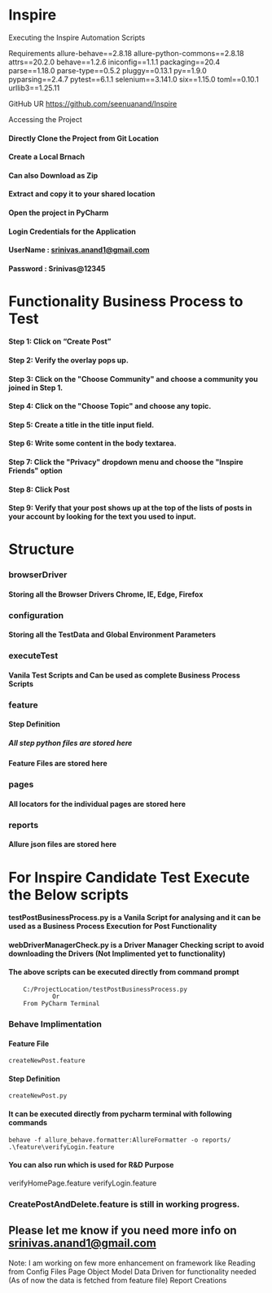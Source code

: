 # Inspire
Executing the Inspire  Automation Scripts

Requirements
allure-behave==2.8.18
allure-python-commons==2.8.18
attrs==20.2.0
behave==1.2.6
iniconfig==1.1.1
packaging==20.4
parse==1.18.0
parse-type==0.5.2
pluggy==0.13.1
py==1.9.0
pyparsing==2.4.7
pytest==6.1.1
selenium==3.141.0
six==1.15.0
toml==0.10.1
urllib3==1.25.11


GitHub UR
https://github.com/seenuanand/Inspire

Accessing the Project 

#### Directly Clone the Project from Git Location
#### Create a Local Brnach

#### Can also Download as Zip
#### Extract and copy it to your shared location
#### Open the project in PyCharm

#### Login Credentials for the Application
#### UserName : srinivas.anand1@gmail.com
#### Password : Srinivas@12345

# Functionality Business Process to Test
#### Step 1: Click on “Create Post”
#### Step 2: Verify the overlay pops up.
#### Step 3: Click on the "Choose Community" and choose a community you joined in Step 1.
#### Step 4: Click on the "Choose Topic" and choose any topic.
#### Step 5: Create a title in the title input field.
#### Step 6: Write some content in the body textarea.
#### Step 7: Click the "Privacy" dropdown menu and choose the "Inspire Friends" option
#### Step 8: Click Post
#### Step 9: Verify that your post shows up at the top of the lists of posts in your account by looking for the text you used to input. 

# Structure
### browserDriver
#### Storing all the Browser Drivers Chrome, IE, Edge, Firefox
### configuration
#### Storing all the TestData and Global  Environment Parameters
### executeTest
#### Vanila Test Scripts and Can be used as complete Business Process Scripts
### feature
#### Step Definition
##### All step python files are stored here
#### Feature Files are stored here
### pages
#### All locators for the individual pages are stored here
### reports
#### Allure json files are stored here

# For Inspire Candidate Test Execute the Below scripts
#### testPostBusinessProcess.py is a Vanila Script for analysing and it can be used as a Business Process Execution for Post Functionality
#### webDriverManagerCheck.py is a  Driver Manager Checking script to avoid downloading the Drivers (Not Implimented yet to functionality)
#### The above scripts can be executed directly from command prompt
		C:/ProjectLocation/testPostBusinessProcess.py
				Or
		From PyCharm Terminal

### Behave Implimentation
#### Feature File
	createNewPost.feature
#### Step Definition
	createNewPost.py
#### It can be executed directly from pycharm terminal with following commands
	behave -f allure_behave.formatter:AllureFormatter -o reports/ .\feature\verifyLogin.feature

#### You can also run which is used for R&D Purpose
verifyHomePage.feature
verifyLogin.feature 

### CreatePostAndDelete.feature is still in working progress.

## Please let me know if you need more info on srinivas.anand1@gmail.com

Note:  I am working on few more enhancement on framework like 
		Reading from Config Files
		Page Object Model
		Data Driven for functionality needed (As of now the data is fetched from feature file)
		Report Creations

